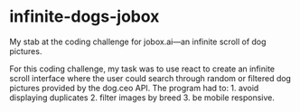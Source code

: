 # infinite-dogs-jobox
My stab at the coding challenge for jobox.ai—an infinite scroll of dog pictures.

For this coding challenge, my task was to use react to create an infinite scroll interface where the user could search through random or filtered dog pictures provided by the dog.ceo API. The program had to: 1. avoid displaying duplicates 2. filter images by breed 3. be mobile responsive.
